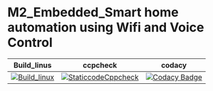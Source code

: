 # M2_Embedded_Smart home automation using Wifi and Voice Control

| Build_linus | ccpcheck | codacy |
| :---------: | :------: | :----: |
| [![Build_linux](https://github.com/vino1428/M2_Embedded_Smart-home-automation-using-Wifi-and-Voice-Control/actions/workflows/build_linux.yml/badge.svg)](https://github.com/vino1428/M2_Embedded_Smart-home-automation-using-Wifi-and-Voice-Control/actions/workflows/build_linux.yml) | [![StaticcodeCppcheck](https://github.com/vino1428/M2_Embedded_Smart-home-automation-using-Wifi-and-Voice-Control/actions/workflows/cppcheck.yml/badge.svg)](https://github.com/vino1428/M2_Embedded_Smart-home-automation-using-Wifi-and-Voice-Control/actions/workflows/cppcheck.yml) | [![Codacy Badge](https://api.codacy.com/project/badge/Grade/40a41248a0c3423bb15d899491b095c9)](https://app.codacy.com/gh/vino1428/M2_Embedded_Smart-home-automation-using-Wifi-and-Voice-Control?utm_source=github.com&utm_medium=referral&utm_content=vino1428/M2_Embedded_Smart-home-automation-using-Wifi-and-Voice-Control&utm_campaign=Badge_Grade_Settings) |
